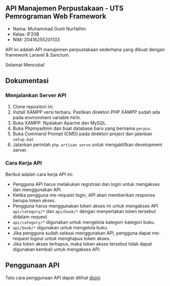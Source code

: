 ## API Manajemen Perpustakaan - UTS Pemrograman Web Framework

- Nama: Muhammad Gusti Nurfathin
- Kelas: IF20B
- NIM: 20416255201133

API ini adalah API manajemen perpustakaan sederhana yang dibuat dengan framework Laravel & Sanctum.

Selamat Mencoba!

## Dokumentasi

### Menjalankan Server API

1. Clone repositori ini.
1. Install XAMPP versi terbaru. Pastikan direktori PHP XAMPP sudah ada pada environment variable `PATH`.
2. Buka XAMPP. Nyalakan Apache dan MySQL.
3. Buka Phpmyadmin dan buat database baru yang bernama `perpus`.
4. Buka Command Prompt (CMD) pada direktori project dan jalankan `setup.bat`.
5. Jalankan perintah `php artisan serve` untuk mengaktifkan development server.

### Cara Kerja API

Berikut adalah cara kerja API ini:
- Pengguna API harus melakukan registrasi dan login untuk mengakses dan menggunakan API.
- Ketika pengguna me-request login, API akan memberikan response berupa token akses.
- Pengguna harus menggunakan token akses ini untuk mengakses API `api/category/*` dan `api/book/*` dengan menyertakan token tersebut didalam request.
- `api/category/*` digunakan untuk mengelola kategori-kategori buku. 
- `api/book/*` digunakan untuk mengelola buku. 
- Jika pengguna sudah selesai menggunakan API, pengguna dapat me-request logout untuk menghapus token akses.
- Jika token akses terhapus, maka token akses tersebut tidak dapat digunakan kembali untuk mengakses API.

## Penggunaan API

Tata cara penggunaan API dapat dilihat [disini](docs/APIDocs.md)
